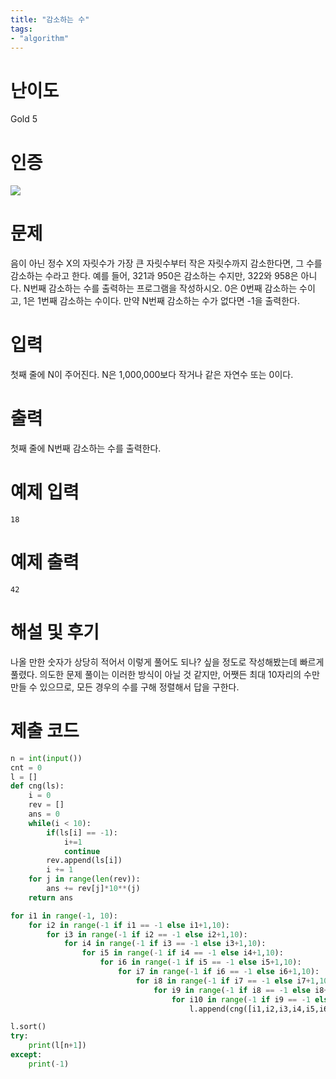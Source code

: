 ```yaml
---
title: "감소하는 수"
tags:
- "algorithm"
---
```


# 난이도
Gold 5

# 인증
![](https://bmchun00.github.io/assets/algo/week5-5.png)

# 문제
음이 아닌 정수 X의 자릿수가 가장 큰 자릿수부터 작은 자릿수까지 감소한다면, 그 수를 감소하는 수라고 한다. 예를 들어, 321과 950은 감소하는 수지만, 322와 958은 아니다. N번째 감소하는 수를 출력하는 프로그램을 작성하시오. 0은 0번째 감소하는 수이고, 1은 1번째 감소하는 수이다. 만약 N번째 감소하는 수가 없다면 -1을 출력한다.

# 입력
첫째 줄에 N이 주어진다. N은 1,000,000보다 작거나 같은 자연수 또는 0이다.

# 출력
첫째 줄에 N번째 감소하는 수를 출력한다.

# 예제 입력
```
18
```

# 예제 출력
```
42
```

# 해설 및 후기
나올 만한 숫자가 상당히 적어서 이렇게 풀어도 되나? 싶을 정도로 작성해봤는데 빠르게 풀렸다. 의도한 문제 풀이는 이러한 방식이 아닐 것 같지만, 어쨋든 최대 10자리의 수만 만들 수 있으므로, 모든 경우의 수를 구해 정렬해서 답을 구한다.

# 제출 코드
```py
n = int(input())
cnt = 0
l = []
def cng(ls):
    i = 0
    rev = []
    ans = 0
    while(i < 10):
        if(ls[i] == -1):
            i+=1
            continue
        rev.append(ls[i])
        i += 1
    for j in range(len(rev)):
        ans += rev[j]*10**(j)
    return ans

for i1 in range(-1, 10):
    for i2 in range(-1 if i1 == -1 else i1+1,10):
        for i3 in range(-1 if i2 == -1 else i2+1,10):
            for i4 in range(-1 if i3 == -1 else i3+1,10):
                for i5 in range(-1 if i4 == -1 else i4+1,10):
                    for i6 in range(-1 if i5 == -1 else i5+1,10):
                        for i7 in range(-1 if i6 == -1 else i6+1,10):
                            for i8 in range(-1 if i7 == -1 else i7+1,10):
                                for i9 in range(-1 if i8 == -1 else i8+1,10):
                                    for i10 in range(-1 if i9 == -1 else i9+1,10):
                                        l.append(cng([i1,i2,i3,i4,i5,i6,i7,i8,i9,i10]))

l.sort()
try:
    print(l[n+1])
except:
    print(-1)
```